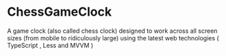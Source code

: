 ChessGameClock
==============

A game clock (also called chess clock) designed to work across all screen sizes (from mobile to ridiculously large) using the latest web technologies ( TypeScript , Less and MVVM )
